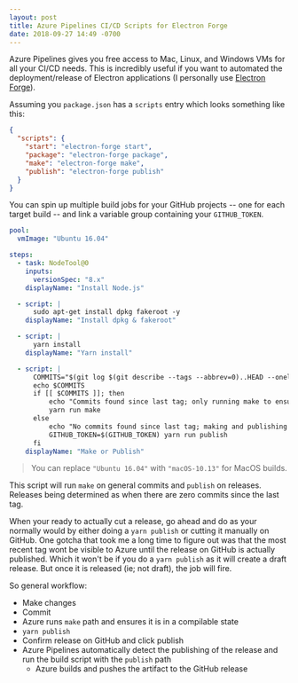 ```yaml
---
layout: post
title: Azure Pipelines CI/CD Scripts for Electron Forge
date: 2018-09-27 14:49 -0700
---
```


Azure Pipelines gives you free access to Mac, Linux, and Windows VMs for all your CI/CD needs. This is incredibly useful if you want to automated the deployment/release of Electron applications (I personally use [Electron Forge](https://electronforge.io/)).

Assuming you `package.json` has a `scripts` entry which looks something like this:

```json
{
  "scripts": {
    "start": "electron-forge start",
    "package": "electron-forge package",
    "make": "electron-forge make",
    "publish": "electron-forge publish"
  }
}
```

You can spin up multiple build jobs for your GitHub projects -- one for each target build -- and link a variable group containing your `GITHUB_TOKEN`.

```yml
pool:
  vmImage: "Ubuntu 16.04"

steps:
  - task: NodeTool@0
    inputs:
      versionSpec: "8.x"
    displayName: "Install Node.js"

  - script: |
      sudo apt-get install dpkg fakeroot -y
    displayName: "Install dpkg & fakeroot"

  - script: |
      yarn install
    displayName: "Yarn install"

  - script: |
      COMMITS="$(git log $(git describe --tags --abbrev=0)..HEAD --oneline | grep -iv merge)"
      echo $COMMITS
      if [[ $COMMITS ]]; then
          echo "Commits found since last tag; only running make to ensure build consistency."
          yarn run make
      else
          echo "No commits found since last tag; making and publishing to GitHub."
          GITHUB_TOKEN=$(GITHUB_TOKEN) yarn run publish
      fi
    displayName: "Make or Publish"
```

> You can replace `"Ubuntu 16.04"` with `"macOS-10.13"` for MacOS builds.

This script will run `make` on general commits and `publish` on releases. Releases being determined as when there are zero commits since the last tag.

When your ready to actually cut a release, go ahead and do as your normally would by either doing a `yarn publish` or cutting it manually on GitHub. One gotcha that took me a long time to figure out was that the most recent tag wont be visible to Azure until the release on GitHub is actually published. Which it won't be if you do a `yarn publish` as it will create a draft release. But once it is released (ie; not draft), the job will fire.

So general workflow:

- Make changes
- Commit
- Azure runs `make` path and ensures it is in a compilable state
- `yarn publish`
- Confirm release on GitHub and click publish
- Azure Pipelines automatically detect the publishing of the release and run the build script with the `publish` path
  - Azure builds and pushes the artifact to the GitHub release
